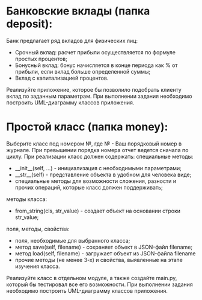 <h1>Банковские вклады (папка deposit):</h1>
Банк предлагает ряд вкладов для физических лиц:
<ul>
<li>Срочный вклад: расчет прибыли осуществляется по формуле простых процентов;</li>
<li>Бонусный вклад: бонус начисляется в конце периода как % от прибыли, если вклад больше определенной суммы;</li>
<li>Вклад с капитализацией процентов.</li>
</ul>
Реализуйте приложение, которое бы позволило подобрать клиенту вклад по заданным параметрам.  
При выполнении задания необходимо построить UML-диаграмму классов приложения.  
<h1>Простой класс (папка money):</h1>
Выберите класс под номером №, где № - Ваш порядковый номер в журнале. При превышении порядка номера отчет ведется сначала по циклу.  
При реализации класс должен содержать:  
специальные методы:
<ul>
<li>__init__(self, ...) - инициализация с необходимыми параметрами;</li>
<li>__str__(self) - представление объекта в удобном для человека виде;</li>
<li>специальные методы для возможности сложения, разности и прочих операций, которые класс должен поддерживать;</li>
</ul>
методы класса:
<ul>
<li>from_string(cls, str_value) - создает объект на основании строки str_value;</li>
</ul>
поля, методы, свойства:
<ul>
<li>поля, необходимые для выбранного класса;</li>
<li>метод save(self, filename) - сохраняет объект в JSON-файл filename;</li>
<li>метод load(self, filename) - загружает объект из JSON-файла filename</li>
<li>прочие методы (не менее 3-х) и свойства, выявленные на этапе изучения класса.</li>
</ul>
Реализуйте класс в отдельном модуле, а также создайте main.py, который бы тестировал все его возможности.  
При выполнении задания необходимо построить UML-диаграмму классов приложения.  
